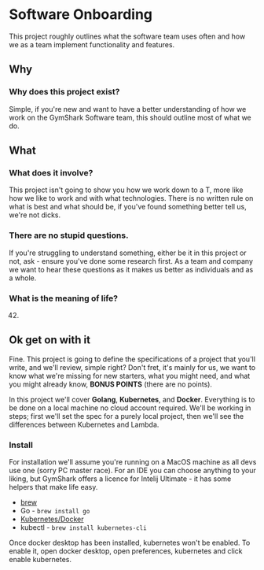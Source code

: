 # Software Onboarding

This project roughly outlines what the software team uses often and how we as a team implement functionality and features.

## Why
 
### Why does this project exist? 

Simple, if you're new and want to have a better understanding of how we work on the
GymShark Software team, this should outline most of what we do.

## What

### What does it involve?

This project isn't going to show you how we work down to a T, more like how we like to work and with what technologies.
There is no written rule on what is best and what should  be, if you've found something better tell us, we're not
dicks.

### There are no stupid questions.

If you're struggling to understand something, either be it in this project or not, ask - ensure you've done some research
first. As a team and company we want to hear these questions as it makes us better as individuals and as a
whole.

### What is the meaning of life?
42.

## Ok get on with it

Fine. This project is going to define the specifications of a project that you'll write, and we'll review, simple right?
Don't fret, it's mainly for us, we want to know what we're missing for new starters, what you might need, and what you might
already know, **BONUS POINTS** (there are no points).

In this project we'll cover **Golang**, **Kubernetes**, and **Docker**. Everything is to be done on a local machine no
cloud account required. We'll be working in steps; first we'll set the spec for a purely local project, then we'll see
the differences between Kubernetes and Lambda.

### Install

For installation we'll assume you're running on a MacOS machine as all devs use one (sorry PC master race). For an IDE
you  can choose anything to your liking, but GymShark offers a licence for Intelij Ultimate - it has some helpers that
make life easy.

* [brew](https://brew.sh/)
* Go - `brew install go`
* [Kubernetes/Docker](https://www.docker.com/products/docker-desktop)
* kubectl - `brew install kubernetes-cli`

Once docker desktop has been  installed, kubernetes won't be enabled. To enable it, open docker desktop, open preferences,
kubernetes and click enable kubernetes.